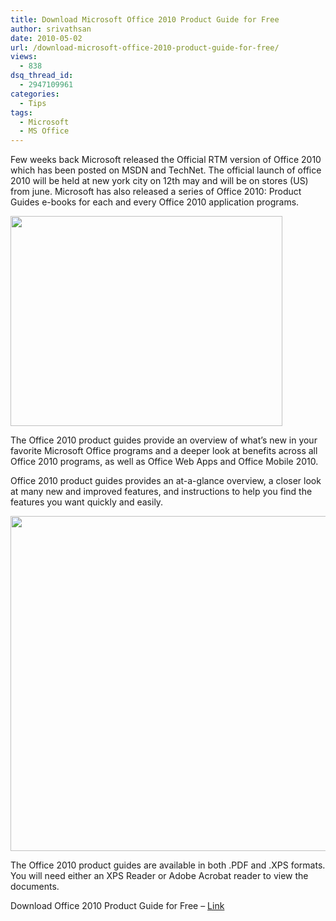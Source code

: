 ```yaml
---
title: Download Microsoft Office 2010 Product Guide for Free
author: srivathsan
date: 2010-05-02
url: /download-microsoft-office-2010-product-guide-for-free/
views:
  - 838
dsq_thread_id:
  - 2947109961
categories:
  - Tips
tags:
  - Microsoft
  - MS Office
---
```

Few weeks back Microsoft released the Official RTM version of Office 2010 which has been posted on MSDN and TechNet. The official launch of office 2010 will be held at new york city on 12th may and will be on stores (US) from june. Microsoft has also released a series of Office 2010: Product Guides e-books for each and every Office 2010 application programs.

[<img class="aligncenter size-full wp-image-24439" title="office-2010-product-guide" src="http://cdn.devilsworkshop.org/files/2010/05/office-2010-product-guide.jpg" alt="" width="435" height="336" />][1]

The Office 2010 product guides provide an overview of what’s new in your favorite Microsoft Office programs and a deeper look at benefits across all Office 2010 programs, as well as Office Web Apps and Office Mobile 2010.

Office 2010 product guides provides an at-a-glance overview, a closer look at many new and improved features, and instructions to help you find the features you want quickly and easily.

[<img class="aligncenter size-full wp-image-24438" title="MS office 2010 Product GUide" src="http://cdn.devilsworkshop.org/files/2010/05/MS-office-2010-Product-GUide.png" alt="" width="550" height="536" />][2]

The Office 2010 product guides are available in both .PDF and .XPS formats. You will need either an XPS Reader or Adobe Acrobat reader to view the documents.

Download Office 2010 Product Guide for Free &#8211; <a href="http://www.microsoft.com/downloads/details.aspx?FamilyID=E690BAF0-9B9A-4C47-88DA-3A84F3E9B247&displaylang=en#Overview" onclick="_gaq.push(['_trackEvent', 'outbound-article', 'http://www.microsoft.com/downloads/details.aspx?FamilyID=E690BAF0-9B9A-4C47-88DA-3A84F3E9B247&displaylang=en#Overview', 'Link']);" >Link</a>

 [1]: http://cdn.devilsworkshop.org/files/2010/05/office-2010-product-guide.jpg
 [2]: http://cdn.devilsworkshop.org/files/2010/05/MS-office-2010-Product-GUide.png
